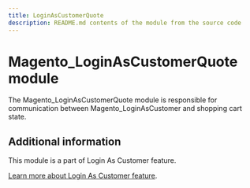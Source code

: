 ```yaml
---
title: LoginAsCustomerQuote
description: README.md contents of the module from the source code
---
```


# Magento_LoginAsCustomerQuote module

The Magento_LoginAsCustomerQuote module is responsible for communication between Magento_LoginAsCustomer and shopping cart state.

## Additional information

This module is a part of Login As Customer feature.

[Learn more about Login As Customer feature](https://docs.magento.com/user-guide/customers/login-as-customer.html).

